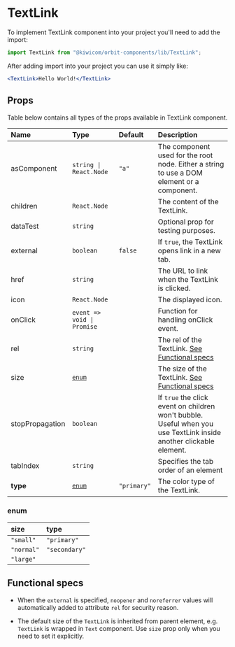 # TextLink

To implement TextLink component into your project you'll need to add the import:

```jsx
import TextLink from "@kiwicom/orbit-components/lib/TextLink";
```

After adding import into your project you can use it simply like:

```jsx
<TextLink>Hello World!</TextLink>
```

## Props

Table below contains all types of the props available in TextLink component.

| Name            | Type                       | Default     | Description                                                                                                        |
| :-------------- | :------------------------- | :---------- | :----------------------------------------------------------------------------------------------------------------- |
| asComponent     | `string \| React.Node`     | `"a"`       | The component used for the root node. Either a string to use a DOM element or a component.                         |
| children        | `React.Node`               |             | The content of the TextLink.                                                                                       |
| dataTest        | `string`                   |             | Optional prop for testing purposes.                                                                                |
| external        | `boolean`                  | `false`     | If `true`, the TextLink opens link in a new tab.                                                                   |
| href            | `string`                   |             | The URL to link when the TextLink is clicked.                                                                      |
| icon            | `React.Node`               |             | The displayed icon.                                                                                                |
| onClick         | `event => void \| Promise` |             | Function for handling onClick event.                                                                               |
| rel             | `string`                   |             | The rel of the TextLink. [See Functional specs](#functional-specs)                                                 |
| size            | [`enum`](#enum)            |             | The size of the TextLink. [See Functional specs](#functional-specs)                                                |
| stopPropagation | `boolean`                  |             | If `true` the click event on children won't bubble. Useful when you use TextLink inside another clickable element. |
| tabIndex        | `string`                   |             | Specifies the tab order of an element                                                                              |
| **type**        | [`enum`](#enum)            | `"primary"` | The color type of the TextLink.                                                                                    |

### enum

| size       | type          |
| :--------- | :------------ |
| `"small"`  | `"primary"`   |
| `"normal"` | `"secondary"` |
| `"large"`  |

## Functional specs

- When the `external` is specified, `noopener` and `noreferrer` values will automatically added to attribute `rel` for security reason.

- The default size of the `TextLink` is inherited from parent element, e.g. `TextLink` is wrapped in `Text` component. Use `size` prop only when you need to set it explicitly.
